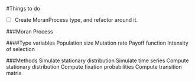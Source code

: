 #Things to do

- [ ] Create MoranProcess type, and refactor around it.

###Moran Process

####Type variables
Population size
Mutation rate
Payoff function
Intensity of selection

###Methods
Simulate stationary distribution
Simulate time series
Compute stationary distribution
Compute fixation probabilities
Compute transition matrix
